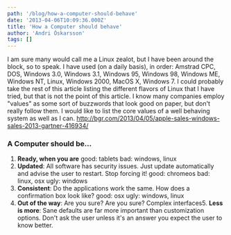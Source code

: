 ```yaml
---
path: '/blog/how-a-computer-should-behave'
date: '2013-04-06T10:09:36.000Z'
title: 'How a Computer should behave'
author: 'Andri Óskarsson'
tags: []
---
```


I am sure many would call me a Linux zealot, but I have been around the block, so to speak. I have used (on a daily basis), in order: Amstrad CPC, DOS, Windows 3.0, Windows 3.1, Windows 95, Windows 98, Windows ME, Windows NT, Linux, Windows 2000, MacOS X, Windows 7. I could probably take the rest of this article listing the different flavors of Linux that I have tried, but that is not the point of this article. I know many companies employ "values" as some sort of buzzwords that look good on paper, but don't really follow them. I would like to list the core values of a well behaving system as well as I can. http://bgr.com/2013/04/05/apple-sales-windows-sales-2013-gartner-416934/

### A Computer should be...

1.  **Ready, when you are**
    good: tablets bad: windows, linux
2.  **Updated**:
    All software has security issues. Just update automatically and advise the user to restart. Stop forcing it! good: chromeos bad: linux, osx ugly: windows
3.  **Consistent**:
    Do the applications work the same. How does a confirmation box look like? good: osx ugly: windows, linux
4.  **Out of the way**:
    Are you sure? Are you sure? Complex interfaces5. **Less is more**:
    Sane defaults are far more important than customization options. Don't ask the user unless it's an answer you expect the user to know better.
